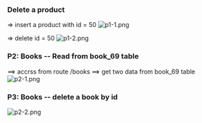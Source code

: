 ### Delete a product

=> insert a product with id = 50
![p1-1.png](https://i.imgur.com/LSjss9A.png)

=> delete id = 50
![p1-2.png](https://i.imgur.com/YUNBXPW.png)

### P2: Books -- Read from book_69 table

==> accrss from route /books
==> get two data from book_69 table
![p2-1.png](https://res.cloudinary.com/dqjo6litg/image/upload/v1640178716/p2-1_qt3hsh.png)

### P3: Books -- delete a book by id
![p2-2.png](https://res.cloudinary.com/dqjo6litg/image/upload/v1640179642/p2-2_r8zdol.png)